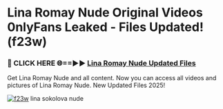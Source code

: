 # Lina Romay Nude Original Videos 0nlyFans Leaked - Files Updated! (f23w)

<h3>🔴 CLICK HERE 🌐==►► <a href="https://tinyurl.com/52m3yx9h" rel="nofollow">Lina Romay Nude Updated Files</a></h3>

Get Lina Romay Nude and all content. Now you can access all videos and pictures of Lina Romay Nude. New Updated Files 2025!

[![f23w](https://i.imgur.com/TnHtlc8.gif)](https://tinyurl.com/52m3yx9h)
lina sokolova nude